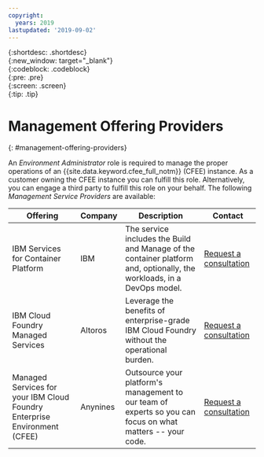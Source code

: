 ```yaml
---
copyright:
  years: 2019
lastupdated: '2019-09-02'
---
```


{:shortdesc: .shortdesc}<br>
{:new_window: target="_blank"}<br>
{:codeblock: .codeblock}<br>
{:pre: .pre}<br>
{:screen: .screen}<br>
{:tip: .tip}

# Management Offering Providers

{: #management-offering-providers}

An _Environment Administrator_ role is required to manage the proper operations of an {{site.data.keyword.cfee_full_notm}} (CFEE) instance. As a customer owning the CFEE instance you can fulfill this role. Alternatively, you can engage a third party to fulfill this role on your behalf. The following _Management Service Providers_ are available:

Offering                                                                  | Company  | Description                                                                                                            | Contact
------------------------------------------------------------------------- | -------- | ---------------------------------------------------------------------------------------------------------------------- | --------------------------------------------------------------------------------------------------------------------
IBM Services for Container Platform                                       | IBM      | The service includes the Build and Manage of the container platform and, optionally, the workloads, in a DevOps model. | [Request a consultation](https://w3.ibm.com/services/integrated-managed-infrastructure-services/overview/containers)
IBM Cloud Foundry Managed Services                                        | Altoros  | Leverage the benefits of enterprise-grade IBM Cloud Foundry without the operational burden.                            | [Request a consultation](https://www.altoros.com/ibm-cloud-foundry-managed-services)
Managed Services for your IBM Cloud Foundry Enterprise Environment (CFEE) | Anynines | Outsource your platform's management to our team of experts so you can focus on what matters -- your code.             | [Request a consultation](https://www.anynines.com/operations/cfee)
